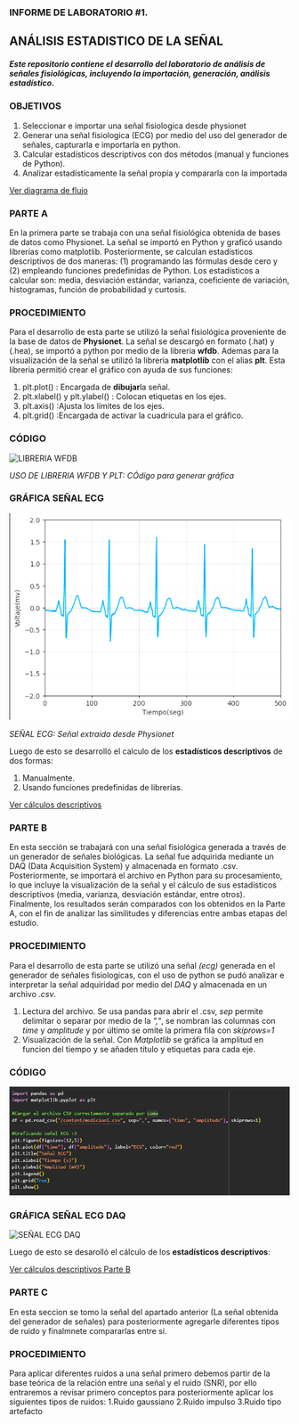 ### INFORME DE LABORATORIO #1.
ANÁLISIS ESTADISTICO DE LA SEÑAL
---------------
##### Este repositorio contiene el desarrollo del laboratorio de análisis de señales fisiológicas, incluyendo la importación, generación, análisis estadístico.
### OBJETIVOS
1. Seleccionar e importar una señal fisiologica desde physionet
2. Generar una señal fisiologica (ECG) por medio del uso del generador de señales, capturarla e importarla en python.
3.  Calcular estadísticos descriptivos con dos métodos (manual y funciones de Python).
4. Analizar estadísticamente la señal propia y compararla con la importada

[Ver diagrama de flujo](https://github.com/TomasCobos-rgb/INFORME-1-LAB-SE-ALES-/blob/main/algoritmos/.md#diagrama-de-flujo)

### PARTE A
En la primera parte se trabaja con una señal fisiológica obtenida de bases de datos como Physionet. La señal se importó en Python y graficó usando librerías como matplotlib. Posteriormente, se calculan estadísticos descriptivos de dos maneras: (1) programando las fórmulas desde cero y (2) empleando funciones predefinidas de Python.
Los estadísticos a calcular son: media, desviación estándar, varianza, coeficiente de variación, histogramas, función de probabilidad y curtosis.

### PROCEDIMIENTO
Para el desarrollo de esta parte se utilizó la señal fisiológica proveniente de la base de datos de **Physionet**. La señal se descargó en formato (.hat) y (.hea), se importó a python por medio de la libreria **wfdb**. Ademas para la visualización de la señal se utilizó la libreria **matplotlib** con el alias **plt**. Esta libreria permitió crear el gráfico con ayuda de sus funciones:
1. plt.plot() : Encargada de **dibujar**la señal.
2. plt.xlabel() y plt.ylabel() : Colocan etiquetas en los ejes.
3. plt.axis() :Ajusta los límites de los ejes.
4. plt.grid() :Encargada de activar la cuadrícula para el gráfico.
### CÓDIGO
![LIBRERIA WFDB](https://github.com/TomasCobos-rgb/INFORME-1-LAB-SE-ALES-/blob/main/CARPETA%20IMAGENES/LIBRERIA%20DE%20WFDB%20EXTRACCION%20SE%C3%91AL%20.png?raw=true)

*USO DE LIBRERIA WFDB Y PLT: CÓdigo para generar gráfica*
### GRÁFICA SEÑAL ECG
![ECG](https://github.com/TomasCobos-rgb/INFORME-1-LAB-SE-ALES-/blob/main/CARPETA%20IMAGENES/IMAGEN%20ELECTRO%20FISIONET.png?raw=true)

*SEÑAL ECG: Señal extraida desde Physionet*

Luego de esto se desarrolló el calculo de los **estadísticos descriptivos** de dos formas:
1. Manualmente.
2. Usando funciones predefinidas de librerias.
   
[Ver cálculos descriptivos](https://github.com/TomasCobos-rgb/INFORME-1-LAB-SE-ALES-/blob/3141668ded5c4e1716253ba7c0ca370a28697c74/CARPETA%20PUNTO%20A/%20estad%C3%ADsticos%20descriptivos/.md)

### PARTE B
En esta sección se trabajará con una señal fisiológica generada a través de un generador de señales biológicas. La señal fue adquirida mediante un DAQ (Data Acquisition System) y almacenada en formato .csv. Posteriormente, se importará el archivo en Python para su procesamiento, lo que incluye la visualización de la señal y el cálculo de sus estadísticos descriptivos (media, varianza, desviación estándar, entre otros). Finalmente, los resultados serán comparados con los obtenidos en la Parte A, con el fin de analizar las similitudes y diferencias entre ambas etapas del estudio.

### PROCEDIMIENTO 
Para el desarrollo de esta parte se utilizó una señal *(ecg)* generada en el generador de señales fisiologicas, con el uso de python se pudó analizar e interpretar la señal adquiridad por medio del *DAQ* y almacenada en un archivo *.csv*.
1. Lectura del archivo. Se usa pandas para abrir el .csv, *sep* permite delimitar o separar por medio de la *","*, se nombran las columnas con *time* y *amplitude* y por último se omite la primera fila con *skiprows=1*
2. Visualización de la señal. Con *Matplotlib* se gráfica la amplitud en funcion del tiempo y se añaden título y etiquetas para cada eje.
### CÓDIGO

![CODIGO PARA LECTURA ARCHIVO .CSV](https://github.com/TomasCobos-rgb/INFORME-1-LAB-SE-ALES-/blob/main/CARPETA%20IMAGENES/CODIGO%20ECG%20DAQ.png?raw=true)

### GRÁFICA SEÑAL ECG DAQ

![SEÑAL ECG DAQ](https://github.com/TomasCobos-rgb/INFORME-1-LAB-SE-ALES-/blob/main/CARPETA%20IMAGENES/SE%C3%91AL%20ECG%20DAQ.png?raw=true)

Luego de esto se desarolló el cálculo de los **estadísticos descriptivos**:

[Ver cálculos descriptivos Parte B](https://github.com/TomasCobos-rgb/INFORME-1-LAB-SE-ALES-/blob/495b2cebcea90640615d2b3002b7b9e79da3f7d4/CARPETA%20PUNTO%20B/C%C3%81LCULOS%20DESCRIPTIVOS/.md)

### PARTE C
En esta seccion se tomo la señal del apartado anterior (La señal obtenida del generador de señales) para posteriormente agregarle diferentes tipos de ruido y finalmnete compararlas entre si.

### PROCEDIMIENTO
Para aplicar diferentes ruidos a una señal primero debemos partir de la base teórica de la relación entre una señal y el ruido (SNR), por ello entraremos a revisar primero conceptos para posteriormente aplicar los siguientes tipos de ruidos:
1.Ruido gaussiano
2.Ruido impulso
3.Ruido tipo artefacto
